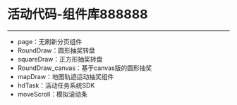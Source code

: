 活动代码-组件库888888
=========

----------
- page：无刷新分页组件
- RoundDraw：圆形抽奖转盘
- squareDraw：正方形抽奖转盘
- RoundDraw_canvas：基于canvas版的圆形抽奖
- mapDraw：地图轨迹运动抽奖组件
- hdTask：活动任务系统SDK
- moveScroll：模拟滚动条